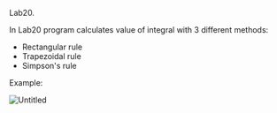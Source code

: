 Lab20.  
  
In Lab20 program calculates value of integral with 3 different methods:
- Rectangular rule
- Trapezoidal rule
- Simpson's rule
  
Example:  
  
![Untitled](https://user-images.githubusercontent.com/89953755/148360867-2ddf851c-0599-456b-8118-ad7fc8b36bbf.png)
